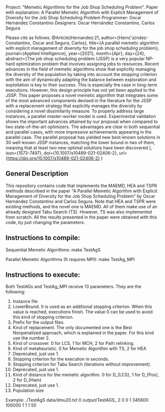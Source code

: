 Project: "Memetic Algorithms for the Job Shop Scheduling Problem".
Paper with explanation: A Parallel Memetic Algorithm with Explicit Management of Diversity for the Job Shop Scheduling Problem 
Programmer: Oscar Hernández Constantino
Designers: Oscar Hernández Constantino, Carlos Segura

Please cite as follows:
@Article{Hernandez:21,
author={Hern{\'a}ndez-Constantino, Oscar and Segura, Carlos},
title={A parallel memetic algorithm with explicit management of diversity for the job shop scheduling problem},
journal={Applied Intelligence},
year={2021},
month={Apr},
day={24},
abstract={The job shop scheduling problem (JSSP) is a very popular NP-hard optimization problem that involves assigning jobs to resources. Recent advances in the field of memetic algorithms show that explicitly managing the diversity of the population by taking into account the stopping criterion with the aim of dynamically adapting the balance between exploration and exploitation is key to their success. This is especially the case in long-term executions. However, this design principle has not yet been applied to the JSSP. This paper proposes a novel memetic algorithm that integrates some of the most advanced components devised in the literature for the JSSP with a replacement strategy that explicitly manages the diversity by considering a novel dissimilarity measure. To properly address large instances, a parallel master-worker model is used. Experimental validation shows the important advances attained by our proposal when compared to two state-of-the-art optimizers. The advantages are clear in both sequential and parallel cases, with more impressive achievements appearing in the parallel case. The parallel proposal has yielded new best-known solutions in 30 well-known JSSP instances, matching the lower bound in two of them, meaning that at least two new optimal solutions have been discovered.},
issn={1573-7497},
doi={10.1007/s10489-021-02406-2},
url={https://doi.org/10.1007/s10489-021-02406-2}
}



## General Description
This repository contains code that implements the MAEMD, HEA and TSPR methods described in the paper "A Parallel Memetic Algorithm with Explicit Management of Diversity for the Job Shop Scheduling Problem" by Oscar Hernández Constantino and Carlos Segura. Note that HEA and TSPR were existing methods, and the novel one is MAEMD. All of them make use of an already designed Tabu Search (TS). However, TS was also implemented from scratch. All the results presented in the paper were obtained with this code, by just changing the parameters.

## Instructions to compile:
Sequential Memetic Algorithms:
make TestAgS

Parallel Memetic Algorithms (It requires MPI):
make TestAg_MPI

## Instructions to execute:
Both TestAGs and TestAg_MPI receive 13 parameters. They are the following:
1) Instance file
2) LowerBound. It is used as an additional stopping criterion. When this value is reached, executions finish. The value 0 can be used to avoid this kind of stopping criterion.
3) Prefix for the output files.
4) Kind of replacement. The only documented one is the Best Nonpenalized approach, which is explained in the paper. For this kind use the number 2.
5) Kind of crossover. 0 for LCS, 1 for MCH, 2 for Path relinking.
6) Kind of metaheuristic. 0 for Memetic Algorithm with TS, 2 for HEA
7) Deprecated, just use 1.
8) Stopping criterion for the execution in seconds.
9) Stopping criterion for Tabu Search (iterations without improvement).
10) Deprecated, just use 1.
11) Kind of distance for the memetic algorithm. 0 for D_{LCS}, 1 for D_{Pos}, 2 for D_{Ham}
12) Deprecated, just use 1.
13) Population size

Example:
./TestAgS data/dmu20.txt 0 output/TestAGS_ 2 0 0 1 345600 100000 1 1 1 50
